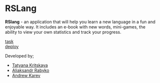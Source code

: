 # RSLang

__RSlang__ - an application that will help you learn a new language in a fun and enjoyable way. It includes an e-book with new words, mini-games, the ability to view your own statistics and track your progress.

[task](https://github.com/rolling-scopes-school/tasks/blob/master/tasks/stage-2/rs-lang/rslang.md)<br>
[deploy]()

Developed by;
- [Tatyana Kritskaya](https://github.com/kritskaya)
- [Aliaksandr Rabyko](https://github.com/rabykosasha)
- [Andrew Karev](https://github.com/andrewkarev)